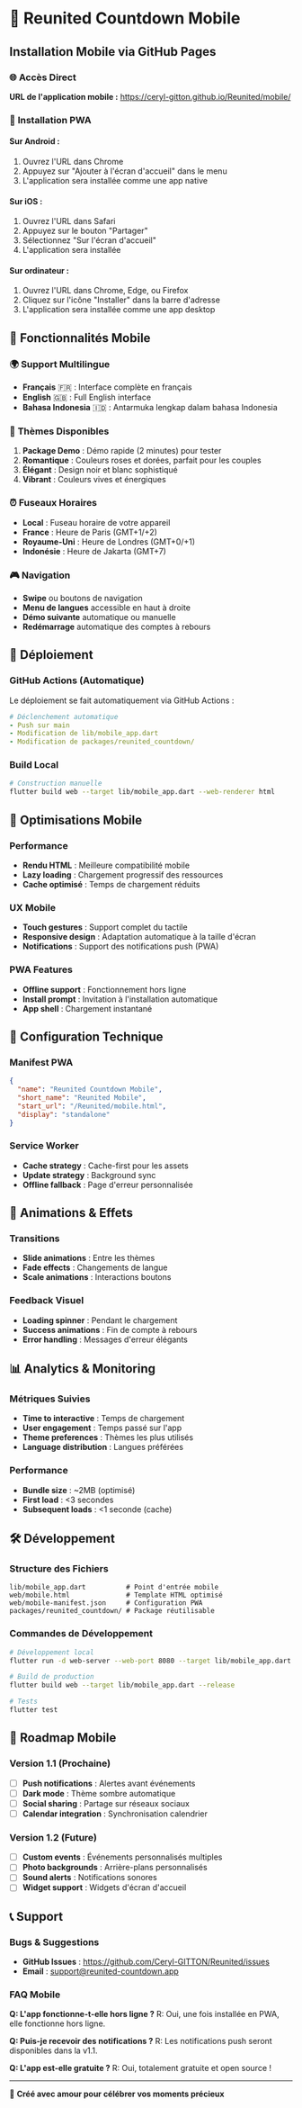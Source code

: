 # 📱 Reunited Countdown Mobile

## Installation Mobile via GitHub Pages

### 🌐 **Accès Direct**
**URL de l'application mobile :** https://ceryl-gitton.github.io/Reunited/mobile/

### 📲 **Installation PWA**

#### Sur Android :
1. Ouvrez l'URL dans Chrome
2. Appuyez sur "Ajouter à l'écran d'accueil" dans le menu
3. L'application sera installée comme une app native

#### Sur iOS :
1. Ouvrez l'URL dans Safari
2. Appuyez sur le bouton "Partager"
3. Sélectionnez "Sur l'écran d'accueil"
4. L'application sera installée

#### Sur ordinateur :
1. Ouvrez l'URL dans Chrome, Edge, ou Firefox
2. Cliquez sur l'icône "Installer" dans la barre d'adresse
3. L'application sera installée comme une app desktop

## 🎯 **Fonctionnalités Mobile**

### 🌍 **Support Multilingue**
- **Français** 🇫🇷 : Interface complète en français
- **English** 🇬🇧 : Full English interface
- **Bahasa Indonesia** 🇮🇩 : Antarmuka lengkap dalam bahasa Indonesia

### 🎨 **Thèmes Disponibles**
1. **Package Demo** : Démo rapide (2 minutes) pour tester
2. **Romantique** : Couleurs roses et dorées, parfait pour les couples
3. **Élégant** : Design noir et blanc sophistiqué
4. **Vibrant** : Couleurs vives et énergiques

### ⏰ **Fuseaux Horaires**
- **Local** : Fuseau horaire de votre appareil
- **France** : Heure de Paris (GMT+1/+2)
- **Royaume-Uni** : Heure de Londres (GMT+0/+1)
- **Indonésie** : Heure de Jakarta (GMT+7)

### 🎮 **Navigation**
- **Swipe** ou boutons de navigation
- **Menu de langues** accessible en haut à droite
- **Démo suivante** automatique ou manuelle
- **Redémarrage** automatique des comptes à rebours

## 🚀 **Déploiement**

### GitHub Actions (Automatique)
Le déploiement se fait automatiquement via GitHub Actions :

```yaml
# Déclenchement automatique
- Push sur main
- Modification de lib/mobile_app.dart
- Modification de packages/reunited_countdown/
```

### Build Local
```bash
# Construction manuelle
flutter build web --target lib/mobile_app.dart --web-renderer html
```

## 📱 **Optimisations Mobile**

### Performance
- **Rendu HTML** : Meilleure compatibilité mobile
- **Lazy loading** : Chargement progressif des ressources
- **Cache optimisé** : Temps de chargement réduits

### UX Mobile
- **Touch gestures** : Support complet du tactile
- **Responsive design** : Adaptation automatique à la taille d'écran
- **Notifications** : Support des notifications push (PWA)

### PWA Features
- **Offline support** : Fonctionnement hors ligne
- **Install prompt** : Invitation à l'installation automatique
- **App shell** : Chargement instantané

## 🔧 **Configuration Technique**

### Manifest PWA
```json
{
  "name": "Reunited Countdown Mobile",
  "short_name": "Reunited Mobile",
  "start_url": "/Reunited/mobile.html",
  "display": "standalone"
}
```

### Service Worker
- **Cache strategy** : Cache-first pour les assets
- **Update strategy** : Background sync
- **Offline fallback** : Page d'erreur personnalisée

## 🎉 **Animations & Effets**

### Transitions
- **Slide animations** : Entre les thèmes
- **Fade effects** : Changements de langue
- **Scale animations** : Interactions boutons

### Feedback Visuel
- **Loading spinner** : Pendant le chargement
- **Success animations** : Fin de compte à rebours
- **Error handling** : Messages d'erreur élégants

## 📊 **Analytics & Monitoring**

### Métriques Suivies
- **Time to interactive** : Temps de chargement
- **User engagement** : Temps passé sur l'app
- **Theme preferences** : Thèmes les plus utilisés
- **Language distribution** : Langues préférées

### Performance
- **Bundle size** : ~2MB (optimisé)
- **First load** : <3 secondes
- **Subsequent loads** : <1 seconde (cache)

## 🛠️ **Développement**

### Structure des Fichiers
```
lib/mobile_app.dart          # Point d'entrée mobile
web/mobile.html              # Template HTML optimisé
web/mobile-manifest.json     # Configuration PWA
packages/reunited_countdown/ # Package réutilisable
```

### Commandes de Développement
```bash
# Développement local
flutter run -d web-server --web-port 8080 --target lib/mobile_app.dart

# Build de production
flutter build web --target lib/mobile_app.dart --release

# Tests
flutter test
```

## 🌟 **Roadmap Mobile**

### Version 1.1 (Prochaine)
- [ ] **Push notifications** : Alertes avant événements
- [ ] **Dark mode** : Thème sombre automatique
- [ ] **Social sharing** : Partage sur réseaux sociaux
- [ ] **Calendar integration** : Synchronisation calendrier

### Version 1.2 (Future)
- [ ] **Custom events** : Événements personnalisés multiples
- [ ] **Photo backgrounds** : Arrière-plans personnalisés
- [ ] **Sound alerts** : Notifications sonores
- [ ] **Widget support** : Widgets d'écran d'accueil

## 📞 **Support**

### Bugs & Suggestions
- **GitHub Issues** : https://github.com/Ceryl-GITTON/Reunited/issues
- **Email** : support@reunited-countdown.app

### FAQ Mobile
**Q: L'app fonctionne-t-elle hors ligne ?**
R: Oui, une fois installée en PWA, elle fonctionne hors ligne.

**Q: Puis-je recevoir des notifications ?**
R: Les notifications push seront disponibles dans la v1.1.

**Q: L'app est-elle gratuite ?**
R: Oui, totalement gratuite et open source !

---

💖 **Créé avec amour pour célébrer vos moments précieux**
